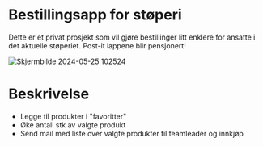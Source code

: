 # Bestillingsapp for støperi

Dette er et privat prosjekt som vil gjøre bestillinger litt enklere for ansatte i det aktuelle støperiet. Post-it lappene blir pensjonert!

![Skjermbilde 2024-05-25 102524](https://github.com/Kaardal88/stoperiapp/assets/123365145/53a949b8-f8e1-4b02-9b63-8896fcd30c0f)

# Beskrivelse

- Legge til produkter i "favoritter"
- Øke antall stk av valgte produkt
- Send mail med liste over valgte produkter til teamleader og innkjøp
 

